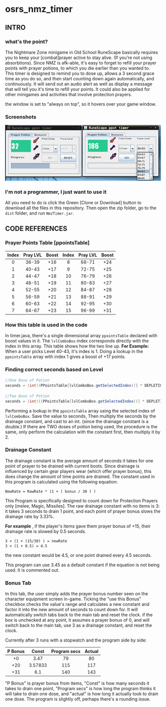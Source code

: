 # osrs_nmz_timer

## INTRO

### what's the point?
The Nightmare Zone minigame in Old School RuneScape basically requires you to keep your [combat]prayer active to stay alive. (If you're not using absorbtions).  Since NMZ is afk-able, it's easy to forget to refill your prayer points with prayer potions, to which you die earlier than you wanted to.  
This timer is designed to remind you to dose up, allows a 3 second grace time as you do so, and then start counting down again automatically, and continuously.  It will send out an audio alert as well as display a message that will tell you it's time to refill your points.  It could also be applied for other minigames and activities that involve protection prayers.

the window is set to "always on top", so it hovers over your game window.

### Screenshots

![alt tag](https://github.com/reprise5/osrs_nmz_timer/blob/master/Screenshot.png)

### I'm not a programmer, I just want to use it

All you need to do is click the Green [Clone or Download] button to download all the files in this repository.  Then open the zip folder, go to the `dist` folder, and run `NmzTimer.jar`.

## CODE REFERENCES

### Prayer Points Table  [ppointsTable]

| Index | Pray LVL| Boost | Index | Pray LVL| Boost |
| :---: |:-------:| :---: | :---: | :-----: | :---: |
| 0     | 36-39   | +16   | 8     | 68-71   | +24   |
| 1     | 40-43   | +17   | 9     | 72-75   | +25   |
| 2     | 44-47   | +18   | 10    | 76-79   | +26   |
| 3     | 48-51   | +19   | 11    | 80-83   | +27   |
| 4     | 52-55   | +20   | 12    | 84-87   | +28   |
| 5     | 56-59   | +21   | 13    | 88-91   | +29   |
| 6     | 60-63   | +22   | 14    | 92-95   | +30   |
| 7     | 64-67   | +23   | 15    | 96-99   | +31   |

### How this table is used in the code
In timer.java, there's a single dimensional array `ppointsTable` declared with boost values in it.  The `lvlComboBox` index corresponds directly with the index in this array.  This table shows how the two line up.  **For Example:** When a user picks Level 40-43, it's index is 1.  Doing a lookup in the `ppointsTable` array with index 1 gives a boost of +17 points.

### Finding correct seconds based on Level
```java
//One Dose of Potion
seconds = (int)(PPointsTable[lvlComboBox.getSelectedIndex()] * DEPLETION_CONST);

//Two Dose of Potion
seconds = (int)((PPointsTable[lvlComboBox.getSelectedIndex()] * DEPLETION_CONST) * 2);
```
Performing a lookup in the `ppointsTable` array using the selected index of `lvlComboBox`.  Save the value to seconds,
Then multiply the seconds by the drainage constant, and cast to an int. (since the drainage constant is a double.) If there are TWO doses of potion being used, the procedure is the same, only perform the calculation with the constant first,
then multiply it by 2.

### Drainage Constant

The drainage constant is the average amount of seconds it takes for one point of prayer to be drained with current boots.  Since drainage is influenced by certain gear players wear (which offer prayer bonus), this does change the amount of time points are drained.  The constant used in this program is calculated using the following equation:

```
NewRate = RawRate * (1 + ( bonus / 30 ) )
```
This Program is specifically designed to count down for Protection Prayers only [melee, Magic, Missiles].  The raw drainage constant with no items is 3: it takes 3 seconds to drain 1 point, and each point of prayer bonus slows the drainage rate by 3.33%.

**For example** , if the player's items gave them prayer bonus of +15, their drainage rate is slowed by 0.5 seconds. 

```
3 × (1 + (15/30) ) = newRate
3 × (1 + 0.5) = 4.5
```
the new constant would be 4.5, or one point drained every 4.5 seconds.

This program can use 3.45 as a default constant if the equation is not being used.  It is commented out.

### Bonus Tab
In this tab, the user simply adds the prayer bonus number seen on the character equipment screen in-game. Ticking the "use this Bonus" checkbox checks the value's range and calculates a new constant and factor it into the new amount of seconds to count down for.  It will automatically switch tabs back to the main tab and reset the clock. if the box is unchecked at any point, it assumes a prayer bonus of 0, and will switch back to the main tab, use 3 as a drainage constant, and reset the clock.

Currently after 3 runs with a stopwatch and the program side by side:

| P Bonus | Const | Program secs | Actual | 
| :-----: |:-----:| :----------: | :----: |
| +0      |3.47   | 79           | 80     |
| +20     |3.57833| 115          | 117    |
| +31     |6.1    | 140          | 143    |

"P Bonus" is prayer bonus from items, "Const" is how many seconds it takes to drain one point, "Program secs" is how long the program thinks it will take to drain one dose, and "actual" is how long it actually took to drain one dose. The program is slightly off, perhaps there's a rounding issue.


